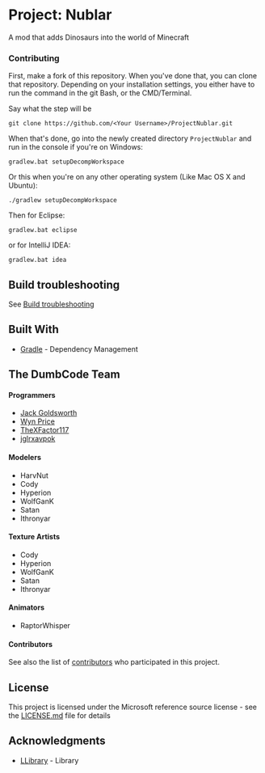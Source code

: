 # Project: Nublar

A mod that adds Dinosaurs into the world of Minecraft

### Contributing

First, make a fork of this repository. When you've done that, you can clone that repository. Depending on your installation settings, you either have to run the command in the git Bash, or the CMD/Terminal.

Say what the step will be

```
git clone https://github.com/<Your Username>/ProjectNublar.git
```

When that's done, go into the newly created directory `ProjectNublar` and run in the console if you're on Windows:
```
gradlew.bat setupDecompWorkspace
```
Or this when you're on any other operating system (Like Mac OS X and Ubuntu):
```
./gradlew setupDecompWorkspace
```

Then for Eclipse:
```
gradlew.bat eclipse
```

or for IntelliJ IDEA:
```
gradlew.bat idea
```

## Build troubleshooting
See [Build troubleshooting](BuildTroubles.md)

## Built With

* [Gradle](https://gradle.org/) - Dependency Management

## The DumbCode Team

#### Programmers
* [Jack Goldsworth](https://github.com/JackGoldsworth)
* [Wyn Price](https://github.com/Wyn-Price)
* [TheXFactor117](https://github.com/TheXFactor117)
* [jglrxavpok](https://github.com/jglrxavpok)

#### Modelers
* HarvNut
* Cody
* Hyperion
* WolfGanK
* Satan
* Ithronyar

#### Texture Artists
* Cody
* Hyperion
* WolfGanK
* Satan
* Ithronyar

#### Animators
* RaptorWhisper

#### Contributors

See also the list of [contributors](https://github.com/dumb-code/ProjectNublar/contributors) who participated in this project.

## License

This project is licensed under the Microsoft reference source license - see the [LICENSE.md](LICENSE.md) file for details

## Acknowledgments

* [LLibrary](https://minecraft.curseforge.com/projects/llibrary) - Library
